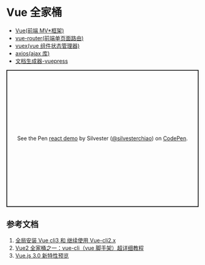 # Vue 全家桶

- [Vue(前端 MV\*框架)](vue.md)
- [vue-router(前端单页面路由)](router.md)
- [vuex(vue 组件状态管理器)](vuex.md)
- [axios(ajax 库)](axios.md)
- [文档生成器-vuepress](vuepress.md)

<p class="codepen" data-height="360" data-theme-id="dark" data-default-tab="js,result" data-user="silvesterchiao" data-slug-hash="QVwPEJ" style="height: 360px; box-sizing: border-box; display: flex; align-items: center; justify-content: center; border: 2px solid; margin: 1em 0; padding: 1em;" data-pen-title="react demo">
  <span>See the Pen <a href="https://codepen.io/silvesterchiao/pen/QVwPEJ">
  react demo</a> by Silvester (<a href="https://codepen.io/silvesterchiao">@silvesterchiao</a>)
  on <a href="https://codepen.io">CodePen</a>.</span>
</p>
<script async src="https://static.codepen.io/assets/embed/ei.js"></script>

## 参考文档

1. [全局安装 Vue cli3 和 继续使用 Vue-cli2.x](https://www.cnblogs.com/h2zZhou/p/9881534.html)
1. [Vue2 全家桶之一：vue-cli（vue 脚手架）超详细教程](https://www.jianshu.com/p/32beaca25c0d)
1. [Vue.js 3.0 新特性预览](https://www.cnblogs.com/ljx20180807/p/9987822.html)

